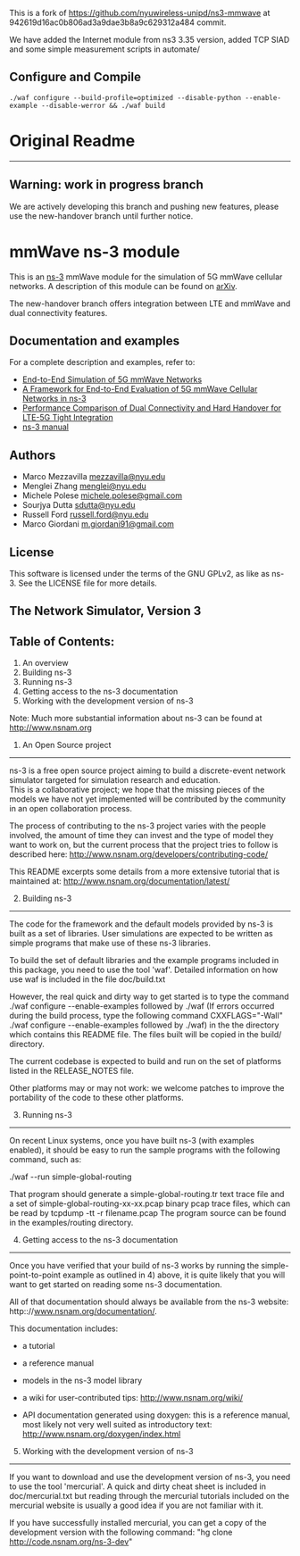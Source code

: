 This is a fork of https://github.com/nyuwireless-unipd/ns3-mmwave at 942619d16ac0b806ad3a9dae3b8a9c629312a484 commit.

We have added the Internet module from ns3 3.35 version, added TCP SIAD and some simple measurement scripts in automate/

## Configure and Compile
  
    ./waf configure --build-profile=optimized --disable-python --enable-example --disable-werror && ./waf build


# Original Readme
-----------------------------------------------------------------------------

## Warning: work in progress branch
We are actively developing this branch and pushing new features, please use the new-handover branch until further notice.

# mmWave ns-3 module #

This is an [ns-3](https://www.nsnam.org "ns-3 Website") mmWave module for the simulation
of 5G mmWave cellular networks. A description of this module can be found on [arXiv](https://arxiv.org/abs/1705.02882 "mmwave paper").

The new-handover branch offers integration between LTE and mmWave and dual connectivity features.

## Documentation and examples ##

For a complete description and examples, refer to:

- [End-to-End Simulation of 5G mmWave Networks](https://arxiv.org/abs/1705.02882 "comst paper")
- [A Framework for End-to-End Evaluation of 5G mmWave Cellular Networks in ns-3](https://arxiv.org/abs/1602.06932 "wns3 paper")
- [ Performance Comparison of Dual Connectivity and Hard Handover for LTE-5G Tight Integration](https://arxiv.org/abs/1607.05425 "simutools paper")
- [ns-3 manual](https://www.nsnam.org/docs/manual/html "ns-3 Manual")

## Authors ##

 - Marco Mezzavilla <mezzavilla@nyu.edu>
 - Menglei Zhang <menglei@nyu.edu>
 - Michele Polese <michele.polese@gmail.com>
 - Sourjya Dutta <sdutta@nyu.edu>
 - Russell Ford <russell.ford@nyu.edu>
 - Marco Giordani <m.giordani91@gmail.com>

## License ##

This software is licensed under the terms of the GNU GPLv2, as like as ns-3. See the LICENSE file for more details.


## The Network Simulator, Version 3 ##

Table of Contents:
------------------

1) An overview
2) Building ns-3
3) Running ns-3
4) Getting access to the ns-3 documentation
5) Working with the development version of ns-3

Note:  Much more substantial information about ns-3 can be found at
http://www.nsnam.org

1) An Open Source project
-------------------------

ns-3 is a free open source project aiming to build a discrete-event
network simulator targeted for simulation research and education.   
This is a collaborative project; we hope that
the missing pieces of the models we have not yet implemented
will be contributed by the community in an open collaboration
process.

The process of contributing to the ns-3 project varies with
the people involved, the amount of time they can invest
and the type of model they want to work on, but the current
process that the project tries to follow is described here:
http://www.nsnam.org/developers/contributing-code/

This README excerpts some details from a more extensive
tutorial that is maintained at:
http://www.nsnam.org/documentation/latest/

2) Building ns-3
----------------

The code for the framework and the default models provided
by ns-3 is built as a set of libraries. User simulations
are expected to be written as simple programs that make
use of these ns-3 libraries.

To build the set of default libraries and the example
programs included in this package, you need to use the
tool 'waf'. Detailed information on how use waf is 
included in the file doc/build.txt

However, the real quick and dirty way to get started is to
type the command
  ./waf configure --enable-examples
followed by
  ./waf 
(If errors occurred during the build process, type the following command
  CXXFLAGS="-Wall" ./waf  configure --enable-examples
followed by
  ./waf)
in the the directory which contains
this README file. The files built will be copied in the
build/ directory.

The current codebase is expected to build and run on the
set of platforms listed in the RELEASE_NOTES file.

Other platforms may or may not work: we welcome patches to 
improve the portability of the code to these other platforms. 

3) Running ns-3
---------------

On recent Linux systems, once you have built ns-3 (with examples
enabled), it should be easy to run the sample programs with the
following command, such as:

  ./waf --run simple-global-routing

That program should generate a simple-global-routing.tr text 
trace file and a set of simple-global-routing-xx-xx.pcap binary
pcap trace files, which can be read by tcpdump -tt -r filename.pcap
The program source can be found in the examples/routing directory.

4) Getting access to the ns-3 documentation
-------------------------------------------

Once you have verified that your build of ns-3 works by running
the simple-point-to-point example as outlined in 4) above, it is
quite likely that you will want to get started on reading
some ns-3 documentation. 

All of that documentation should always be available from
the ns-3 website: http:://www.nsnam.org/documentation/.

This documentation includes:

  - a tutorial
 
  - a reference manual

  - models in the ns-3 model library

  - a wiki for user-contributed tips: http://www.nsnam.org/wiki/

  - API documentation generated using doxygen: this is
    a reference manual, most likely not very well suited 
    as introductory text:
    http://www.nsnam.org/doxygen/index.html

5) Working with the development version of ns-3
-----------------------------------------------

If you want to download and use the development version 
of ns-3, you need to use the tool 'mercurial'. A quick and
dirty cheat sheet is included in doc/mercurial.txt but
reading through the mercurial tutorials included on the
mercurial website is usually a good idea if you are not
familiar with it.

If you have successfully installed mercurial, you can get
a copy of the development version with the following command:
"hg clone http://code.nsnam.org/ns-3-dev"
